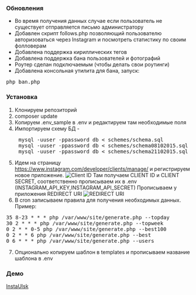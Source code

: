 ### Обновления
- Во время получения данных случае если пользователь не существует отправляется письмо администратору
- Добавлен скрипт follows.php позволяющий пользователю авторизоваться через Instagram и посмотреть статистику по своим фолловерам
- Добавлена поддержка кириллических тегов
- Добавлена поддержка бана пользователей и фотографий
- Роутер сделан подключаемым (чтобы делать свои роутинги)
- Добавлена консольная утилита для бана, запуск:
<pre>
php ban.php
</pre>

### Установка

1. Клонируем репозиторий
2. composer update
3. Копируем .env_sample в .env и редактируем там необходимые поля
4. Импортируем схему БД -
<pre>
	mysql -uuser -ppassword db < schemes/schema.sql
	mysql -uuser -ppassword db < schemes/schema08102015.sql
	mysql -uuser -ppassword db < schemes/schema21102015.sql
</pre>
5. Идем на страницу https://www.instagram.com/developer/clients/manage/ и регистрируем новое приложение.
![Client ID](http://i.imgur.com/oZZ4bKI.png)
Там получаем CLIENT ID и CLIENT SECRET, соответственно прописываем их в .env (INSTAGRAM_API_KEY,INSTAGRAM_API_SECRET)
Прописываем у приложения REDIRECT URI
![REDIRECT URI](http://i.imgur.com/CqehjtK.png)
6. В cron записываем правила для получения необходимых данных.
Пример:
<pre>
35 8-23 * * * php /var/www/site/generate.php --topday
30 2 * * * php /var/www/site/generate.php --topweek
0 2 * * 0-5 php /var/www/site/generate.php --best100
0 2 * * 6 php /var/www/site/generate.php --best
0 6 * * * php /var/www/site/generate.php --users
</pre>
7. Опционально копируем шаблон в templates и прописываем название шаблона в .env

### Демо

[InstaUlsk](http://instaulsk.ru)
